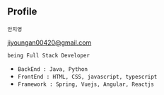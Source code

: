 ## Profile

`안지영`

jiyoungan00420@gmail.com

`being Full Stack Developer`

- `BackEnd : Java, Python`
- `FrontEnd : HTML, CSS, javascript, typescript`
- `Framework : Spring, Vuejs, Angular, Reactjs`